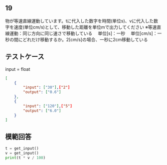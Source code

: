 ## 19

物が等速直線運動しています。tに代入した数字を時間(単位s)、vに代入した数字を速度(単位cm/s)として、移動した距離を単位mで出力してください
※等速直線運動：同じ方向に同じ速さで移動している
　単位[s]：一秒
　単位[cm/s]：一秒の間にどれだけ移動するか。2[cm/s]の場合、一秒に2cm移動している

## テストケース
input = float
```json
[
	{
		"input": ["30"],["2"]
		"output": ["0.6"]
  	},
	{
		"input": ["120"],["5"]
		"output": ["6.0"]
	}
]
```

## 模範回答
```python
t = get_input()
v = get_input()
print(t * v / 100)
```